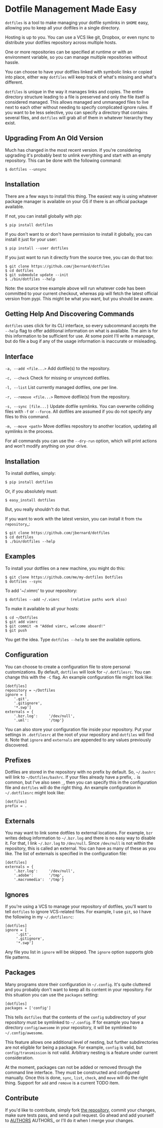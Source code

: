 # Dotfile Management Made Easy

`dotfiles` is a tool to make managing your dotfile symlinks in `$HOME`
easy, allowing you to keep all your dotfiles in a single directory.

Hosting is up to you. You can use a VCS like git, Dropbox, or even rsync
to distribute your dotfiles repository across multiple hosts.

One or more repositories can be specified at runtime or with an
environment variable, so you can manage multiple repositories without
hassle.

You can choose to have your dotfiles linked with symbolic links or
copied into place, either way `dotfiles` will keep track of what's
missing and what's different.

`dotfiles` is unique in the way it manages links and copies.  The entire
directory structure leading to a file is preserved and only the file
itself is considered managed.  This allows managed and unmanaged files
to live next to each other without needing to specify complicated ignore
rules.  If you want to be less selective, you can specify a directory
that contains several files, and `dotfiles` will grab all of them in
whatever hierarchy they exist.

## Upgrading From An Old Version

Much has changed in the most recent version.  If you're considering
upgrading it's probably best to unlink everything and start with an
empty repository.  This can be done with the following command:

    $ dotfiles --unsync

## Installation

There are a few ways to install this thing.  The easiest way is using
whatever package manager is available on your OS if there is an official
package available.

If not, you can install globally with pip:

    $ pip install dotfiles

If you don't want to or don't have permission to install it globally,
you can install it just for your user:

    $ pip install --user dotfiles

If you just want to run it directly from the source tree, you can do
that too:

    $ git clone https://github.com/jbernard/dotfiles
    $ cd dotfiles
    $ git submodule update --init
    $ ./bin/dotfiles --help

Note: the source tree example above will run whatever code has been
committed to your current checkout, whereas pip will fetch the latest
official version from pypi.  This might be what you want, but you should
be aware.

## Getting Help And Discovering Commands

`dotfiles` uses click for its CLI interface, so every subcommand accepts
the `--help` flag to offer additional information on what is available.
The aim is for this information to be sufficient for use.  At some point
I'll write a manpage, but do file a bug if any of the usage information
is inaccurate or misleading.

## Interface

`-a, --add <file...>`
    Add dotfile(s) to the repository.

`-c, --check`
    Check for missing or unsynced dotfiles.

`-l, --list`
    List currently managed dotfiles, one per line.

`-r, --remove <file...>`
    Remove dotfile(s) from the repository.

`-s, --sync [file...]`
    Update dotfile symlinks. You can overwrite colliding files with `-f` or
    `--force`.  All dotfiles are assumed if you do not specify any files to
    this command.

`-m, --move <path>`
    Move dotfiles repository to another location, updating all symlinks in the
    process.

For all commands you can use the `--dry-run` option, which will print actions
and won't modify anything on your drive.

## Installation

To install dotfiles, simply:

    $ pip install dotfiles

Or, if you absolutely must:

    $ easy_install dotfiles

But, you really shouldn't do that.

If you want to work with the latest version, you can install it from `the
repository`_:

    $ git clone https://github.com/jbernard/dotfiles
    $ cd dotfiles
    $ ./bin/dotfiles --help

## Examples

To install your dotfiles on a new machine, you might do this:

    $ git clone https://github.com/me/my-dotfiles Dotfiles
    $ dotfiles --sync

To add '~/.vimrc' to your repository:

    $ dotfiles --add ~/.vimrc     (relative paths work also)

To make it available to all your hosts:

    $ cd ~/Dotfiles
    $ git add vimrc
    $ git commit -m "Added vimrc, welcome aboard!"
    $ git push

You get the idea. Type `dotfiles --help` to see the available options.

## Configuration

You can choose to create a configuration file to store personal customizations.
By default, `dotfiles` will look for `~/.dotfilesrc`. You can change this
with the `-C` flag. An example configuration file might look like:

    [dotfiles]
    repository = ~/Dotfiles
    ignore = [
        '.git',
        '.gitignore',
        '*.swp']
    externals = {
        '.bzr.log':     '/dev/null',
        '.uml':         '/tmp'}

You can also store your configuration file inside your repository. Put your
settings in `.dotfilesrc` at the root of your repository and `dotfiles` will
find it. Note that `ignore` and `externals` are appended to any values
previously discovered.

Prefixes
--------

Dotfiles are stored in the repository with no prefix by default. So,
`~/.bashrc` will link to `~/Dotfiles/bashrc`. If your files already have a
prefix, `.` is common, but I've also seen `_`, then you can specify this
in the configuration file and `dotfiles` will do the right thing. An example
configuration in `~/.dotfilesrc` might look like:

    [dotfiles]
    prefix = .

Externals
---------

You may want to link some dotfiles to external locations. For example, `bzr`
writes debug information to `~/.bzr.log` and there is no easy way to disable
it. For that, I link `~/.bzr.log` to `/dev/null`. Since `/dev/null` is
not within the repository, this is called an external. You can have as many of
these as you like. The list of externals is specified in the configuration
file:

    [dotfiles]
    externals = {
        '.bzr.log':     '/dev/null',
        '.adobe':       '/tmp',
        '.macromedia':  '/tmp'}

Ignores
-------

If you're using a VCS to manage your repository of dotfiles, you'll want to
tell `dotfiles` to ignore VCS-related files. For example, I use `git`, so
I have the following in my `~/.dotfilesrc`:

    [dotfiles]
    ignore = [
         '.git',
         '.gitignore',
         '*.swp']

Any file you list in `ignore` will be skipped. The `ignore` option supports
glob file patterns.

Packages
--------

Many programs store their configuration in `~/.config`. It's quite cluttered
and you probably don't want to keep all its content in your repository. For this
situation you can use the `packages` setting:

    [dotfiles]
    packages = ['config']

This tells `dotfiles` that the contents of the `config` subdirectory of
your repository must be symlinked to `~/.config`. If for example you have a
directory `config/awesome` in your repository, it will be symlinked to
`~/.config/awesome`.

This feature allows one additional level of nesting, but further subdirectories
are not eligible for being a package.  For example, `config` is valid, but
`config/transmission` is not valid.  Arbitrary nesting is a feature under
current consideration.

At the moment, packages can not be added or removed through the command line
interface.  They must be constructed and configured manually.  Once this is
done, `sync`, `list`, `check`, and `move` will do the right thing.
Support for `add` and `remove` is a current TODO item.

Contribute
----------

If you'd like to contribute, simply fork [the
repository](https://github.com/jbernard/dotfiles), commit your changes, make
sure tests pass, and send a pull request. Go ahead and add yourself to
[AUTHORS](https://github.com/plasticboy/vim-markdown/issues/408) AUTHORS_ or
I'll do it when I merge your changes.
